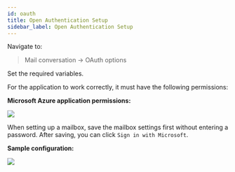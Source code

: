 ```yaml
---
id: oauth
title: Open Authentication Setup
sidebar_label: Open Authentication Setup
---
```


Navigate to:

> Mail conversation -> OAuth options

Set the required variables.

For the application to work correctly, it must have the following permissions:

**Microsoft Azure application permissions:**

![](/img/mail/ms-setup.png)

When setting up a mailbox, save the mailbox settings first without entering a password. After saving, you can click `Sign in with Microsoft`.

**Sample configuration:**

![](/img/mail/ms-oauth-sample.png)
